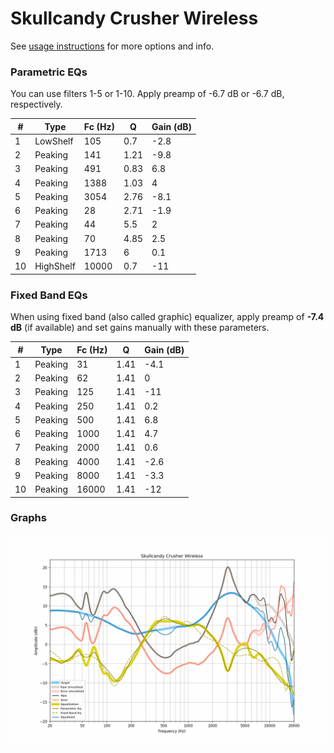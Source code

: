 # Skullcandy Crusher Wireless
See [usage instructions](https://github.com/jaakkopasanen/AutoEq#usage) for more options and info.

### Parametric EQs
You can use filters 1-5 or 1-10. Apply preamp of -6.7 dB or -6.7 dB, respectively.

|   # | Type      |   Fc (Hz) |    Q |   Gain (dB) |
|-----|-----------|-----------|------|-------------|
|   1 | LowShelf  |       105 | 0.7  |        -2.8 |
|   2 | Peaking   |       141 | 1.21 |        -9.8 |
|   3 | Peaking   |       491 | 0.83 |         6.8 |
|   4 | Peaking   |      1388 | 1.03 |         4   |
|   5 | Peaking   |      3054 | 2.76 |        -8.1 |
|   6 | Peaking   |        28 | 2.71 |        -1.9 |
|   7 | Peaking   |        44 | 5.5  |         2   |
|   8 | Peaking   |        70 | 4.85 |         2.5 |
|   9 | Peaking   |      1713 | 6    |         0.1 |
|  10 | HighShelf |     10000 | 0.7  |       -11   |

### Fixed Band EQs
When using fixed band (also called graphic) equalizer, apply preamp of **-7.4 dB** (if available) and set gains manually with these parameters.

|   # | Type    |   Fc (Hz) |    Q |   Gain (dB) |
|-----|---------|-----------|------|-------------|
|   1 | Peaking |        31 | 1.41 |        -4.1 |
|   2 | Peaking |        62 | 1.41 |         0   |
|   3 | Peaking |       125 | 1.41 |       -11   |
|   4 | Peaking |       250 | 1.41 |         0.2 |
|   5 | Peaking |       500 | 1.41 |         6.8 |
|   6 | Peaking |      1000 | 1.41 |         4.7 |
|   7 | Peaking |      2000 | 1.41 |         0.6 |
|   8 | Peaking |      4000 | 1.41 |        -2.6 |
|   9 | Peaking |      8000 | 1.41 |        -3.3 |
|  10 | Peaking |     16000 | 1.41 |       -12   |

### Graphs
![](./Skullcandy%20Crusher%20Wireless.png)
